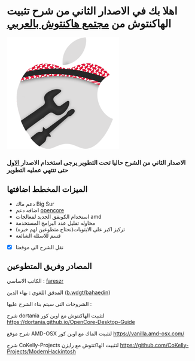 # اهلا بك في الاصدار الثاني من شرح تثبيت الهاكنتوش من [مجتمع هاكنتوش بالعربي](https://هاكنتوش.com)

![](img/logo.png#center)

### الاصدار الثاني من الشرح حاليا تحت التطوير يرجى استخدام الاصدار [الاول](https://arhackintosh.gitbook.io/artutorial/) حتى تنتهي عمليه التطوير 
    
## الميزات المخطط اضافتها
- دعم ماك Big Sur
- اضافه دعم [opencore](https://github.com/acidanthera/OpenCorePkg)
- استخدام الكونفق الجديد لمعالجات amd
- محاوله تقليل عدد البرامج المستخدمة
- تركيز اكبر على الابتوبات(نحتاج متطوعين لهم خبره)
- قسم للاسئلة الشائعة
* [x] نقل الشرح الى موقعنا


##  المصادر وفريق المتطوعين

الكاتب الاساسي : [fareszr](https://هاكنتوش.com/members/fareszr.2/) 

المدقق اللغوي : بهاء الدين \([b.wdgt/bahaedin](https://هاكنتوش.com/members/bahaedin.3/)\)  

الشروحات التي سيتم بناء الشرح عليها :

شرح dortania لتثبيت الهاكنتوش مع اوبن كور
https://dortania.github.io/OpenCore-Desktop-Guide

شرح موقع AMD-OSX لتثبيت الماك مع اوبن كور 
https://vanilla.amd-osx.com/

شرح CoKelly-Projects لتثبيت الهاكنتوش مع رايزن
https://github.com/CoKelly-Projects/ModernHackintosh
